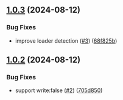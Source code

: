 ## [1.0.3](https://github.com/warp-ds/esbuild-plugin/compare/v1.0.2...v1.0.3) (2024-08-12)


### Bug Fixes

* improve loader detection ([#3](https://github.com/warp-ds/esbuild-plugin/issues/3)) ([68f825b](https://github.com/warp-ds/esbuild-plugin/commit/68f825bd91fe87506e882bffd588aeac678d8ffd))

## [1.0.2](https://github.com/warp-ds/esbuild-plugin/compare/v1.0.1...v1.0.2) (2024-08-12)


### Bug Fixes

* support write:false ([#2](https://github.com/warp-ds/esbuild-plugin/issues/2)) ([705d850](https://github.com/warp-ds/esbuild-plugin/commit/705d8503a8779956f9f4d7f17afb7a354cb3b207))
